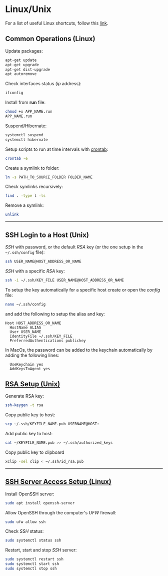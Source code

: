 # Linux/Unix

For a list of useful Linux shortcuts, follow this [link](https://itsfoss.com/ubuntu-shortcuts/).

##  Common Operations (Linux)

Update packages:

```bash
apt-get update
apt-get upgrade
apt-get dist-upgrade
apt autoremove
```

Check interfaces status (_ip_ address):

```bash
ifconfig
```

Install from **run** file:

```bash
chmod +x APP_NAME.run
APP_NAME.run
```

Suspend/Hibernate:

```bash
systemctl suspend
systemctl hibernate
```

Setup scripts to run at time intervals with [crontab](https://help.ubuntu.com/community/CronHowto):

```bash
crontab -e
```

Create a symlink to folder:

```bash
ln -s PATH_TO_SOURCE_FOLDER FOLDER_NAME
```

Check symlinks recursively:

```bash
find . -type l -ls
```

Remove a symlink:

```bash
unlink
```

<hr>

## SSH Login to a Host (Unix)

*SSH* with password, or the default *RSA* key (or the one setup in the `~/.ssh/config` file):

```bash
ssh USER_NAME@HOST_ADDRESS_OR_NAME
```

*SSH* with a specific *RSA* key:

```bash
ssh -i ~/.ssh/KEY_FILE USER_NAME@HOST_ADDRESS_OR_NAME
```

To setup the key automatically for a specific host create or open the *config* file:

```bash
nano ~/.ssh/config
```

and add the following to setup the alias and key:

```
Host HOST_ADDRESS_OR_NAME
  HostName ALIAS
  User USER_NAME
  IdentityFile ~/.ssh/KEY_FILE
  PreferredAuthentications publickey
```

In MacOs, the password can be added to the keychain automatically by adding the following lines:

```
  UseKeychain yes
  AddKeysToAgent yes
```


##  [RSA Setup (Unix)](https://linuxize.com/post/how-to-set-up-ssh-keys-on-ubuntu-1804/)

Generate RSA key:

```bash
ssh-keygen -t rsa
```

Copy public key to host:

```bash
scp ~/.ssh/KEYFILE_NAME.pub USERNAME@HOST:
```

Add public key to host:

```bash
cat ~/KEYFILE_NAME.pub >> ~/.ssh/authorized_keys
```

Copy public key to clipboard

```bash
xclip -sel clip < ~/.ssh/id_rsa.pub
```

<hr>

## [SSH Server Access Setup (Linux)](https://kb.iu.edu/d/aews)

Install OpenSSH server:

```bash
sudo apt install openssh-server
```

Allow OpenSSH through the computer's *UFW* firewall:

```bash
sudo ufw allow ssh
```

Check *SSH* status:

```bash
sudo systemctl status ssh
```

Restart, start and stop *SSH* server:

```bash
sudo systemctl restart ssh
sudo systemctl start ssh
sudo systemctl stop ssh
```
